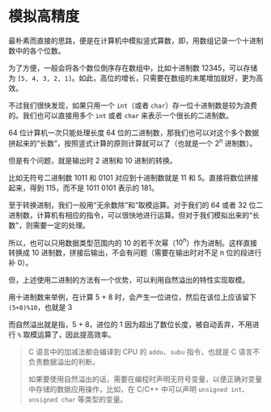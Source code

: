 # 模拟高精度

最朴素而直接的思路，便是在计算机中模拟竖式算数，即，用数组记录一个十进制数中的各个位数。

为了方便，一般会将各个数位倒序存在数组中，比如十进制数 12345，可以存储为 `[5, 4, 3, 2, 1]`。如此，高位的增长，只需要在数组的末尾增加就好，更为高效。

不过我们很快发现，如果只用一个 `int`（或者 `char`）存一位十进制数是较为浪费的。我们也可以直接用多个 `int` 或者 `char` 来表示一个很长的二进制数。

64 位计算机一次只能处理长度 64 位的二进制数，那我们也可以对这个多个数据拼起来的“长数”，按照竖式计算的原则计算就可以了（也就是一个 $2^n$ 进制数）。

但是有个问题，就是输出时 2 进制和 10 进制的转换。

比如无符号二进制数 1011 和 0101 对应到十进制数就是 11 和 5。直接将数位拼接起来，得到 115，而不是 1011 0101 表示的 181。

至于转换进制，我们一般用“无余数除”和“取模运算。对于我们的 64 或者 32 位二进制数，计算机有相应的指令，可以很快地进行运算。但对于我们模拟出来的“长数”，则需要一定的处理。

所以，也可以只用数据类型范围内的 10 的若干次幂（$10^n$）作为进制。这样直接转换成 10 进制数，拼接后输出，不会有问题（需要在输出时对不足 n 位的段进行补 0）。

但，上述使用二进制的方法有一个优势，可以利用自然溢出的特性实现取模。

用十进制数来举例，在计算 5 + 8 时，会产生一位进位，然后在该位上应该留下 `(5+8)%10`，也就是 3

而自然溢出就是指，5 + 8，进位的 1 因为超出了数位长度，被自动丢弃，不用进行 `%` 取模运算了，因此提高效率。

> C 语言中的加减法都会编译到 CPU 的 `addu`、`subu` 指令，也就是 C 语言不负责数据溢出的判断。
>
> 如果要使用自然溢出的话，需要在编程时声明无符号变量，以便正确对变量中存储的数据应用操作，比如，在 C/C++ 中可以声明 `unsigned int`、`unsigned char` 等类型的变量。


